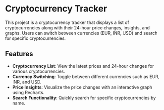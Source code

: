 # Cryptocurrency Tracker

This project is a cryptocurrency tracker that displays a list of cryptocurrencies along with their 24-hour price changes, insights, and graphs. Users can switch between currencies (EUR, INR, USD) and search for specific cryptocurrencies.

## Features

- **Cryptocurrency List**: View the latest prices and 24-hour changes for various cryptocurrencies.
- **Currency Switching**: Toggle between different currencies such as EUR, INR, and USD.
- **Price Insights**: Visualize the price changes with an interactive graph using Recharts.
- **Search Functionality**: Quickly search for specific cryptocurrencies by name.


